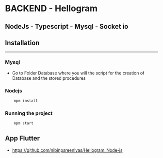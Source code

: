 # BACKEND - Hellogram

## NodeJs - Typescript - Mysql - Socket io

## Installation

---

### Mysql

- Go to Folder Database where you will the script for the creation of Database and the stored procedures


### Nodejs

```sh
    npm install
```

### Running the project

```sh
    npm start
```


## App Flutter

- https://github.com/nibinpsreenivas/Hellogram_Node-js
